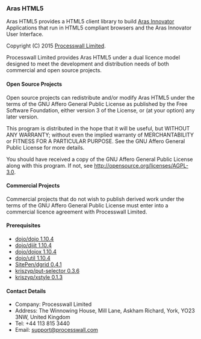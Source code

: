### Aras HTML5

Aras HTML5 provides a HTML5 client library to build [Aras Innovator](http://www.aras.com) Applications that run in HTML5 
compliant browsers and the Aras Innovator User Interface.

Copyright (C) 2015 [Processwall Limited](http://www.processwall.com).

Processwall Limited provides Aras HTML5 under a dual licence model designed to meet the development 
and distribution needs of both commercial and open source projects.

#### Open Source Projects

Open source projects can redistribute and/or modify Aras HTML5 under the terms of the 
GNU Affero General Public License as published by the Free Software Foundation, either version 3 of the License, or
(at your option) any later version.

This program is distributed in the hope that it will be useful,
but WITHOUT ANY WARRANTY; without even the implied warranty of
MERCHANTABILITY or FITNESS FOR A PARTICULAR PURPOSE.  See the
GNU Affero General Public License for more details.

You should have received a copy of the GNU Affero General Public License
along with this program.  If not, see http://opensource.org/licenses/AGPL-3.0.

#### Commercial Projects

Commercial projects that do not wish to publish derived work under the terms of the GNU Affero General Public License 
must enter into a commercial licence agreement with Processwall Limited.

#### Prerequisites

 * [dojo/dojo 1.10.4](https://github.com/dojo/dojo/releases/tag/1.10.4)
 * [dojo/dijit 1.10.4](https://github.com/dojo/dijit/releases/tag/1.10.4)
 * [dojo/dojox 1.10.4](https://github.com/dojo/dojox/releases/tag/1.10.4)
 * [dojo/util 1.10.4](https://github.com/dojo/util/releases/tag/1.10.4)
 * [SitePen/dgrid 0.4.1](https://github.com/SitePen/dgrid/releases/tag/v0.4.1)
 * [kriszyp/put-selector 0.3.6](https://github.com/kriszyp/put-selector/releases/tag/v0.3.6)
 * [kriszyp/xstyle 0.1.3](https://github.com/kriszyp/xstyle/releases/tag/v0.1.3)

#### Contact Details

 * Company: Processwall Limited
 * Address: The Winnowing House, Mill Lane, Askham Richard, York, YO23 3NW, United Kingdom
 * Tel:     +44 113 815 3440
 * Email:   support@processwall.com
